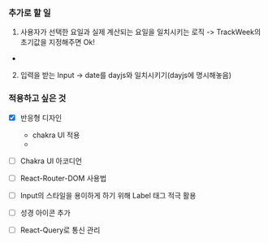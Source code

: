 ### 추가로 할 일
1. 사용자가 선택한 요일과 실제 계산되는 요일을 일치시키는 로직
-> TrackWeek의 초기값을 지정해주면 Ok!
-

2. 입력을 받는 Input
  -> date를 dayjs와 일치시키기(dayjs에 명시해놓음)

### 적용하고 싶은 것

- [x] 반응형 디자인
  - chakra UI 적용
  - 

- [ ] Chakra UI 아코디언

- [ ] React-Router-DOM <Outlet /> 사용법

- [ ] Input의 스타일을 용이하게 하기 위해 Label 태그 적극 활용

- [ ] 성경 아이콘 추가

- [ ] React-Query로 통신 관리